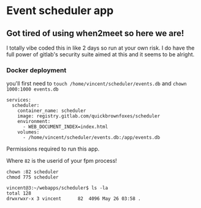 # Event scheduler app
## Got tired of using when2meet so here we are!

I totally vibe coded this in like 2 days so run at your own risk. I do have the full power of gitlab's security suite aimed at this and it seems to be alright. 

### Docker deployment
you'll first need to `touch /home/vincent/scheduler/events.db` and `chown 1000:1000 events.db`
```
services:
  scheduler:
    container_name: scheduler
    image: registry.gitlab.com/quickbrownfoxes/scheduler
    environment:
      - WEB_DOCUMENT_INDEX=index.html
    volumes:
      - /home/vincent/scheduler/events.db:/app/events.db
```

Permissions required to run this app. 

Where `82` is the userid of your fpm process!

```
chown :82 scheduler
chmod 775 scheduler
```

```
vincent@3:~/webapps/scheduler$ ls -la
total 128
drwxrwxr-x 3 vincent      82  4096 May 26 03:58 .
```